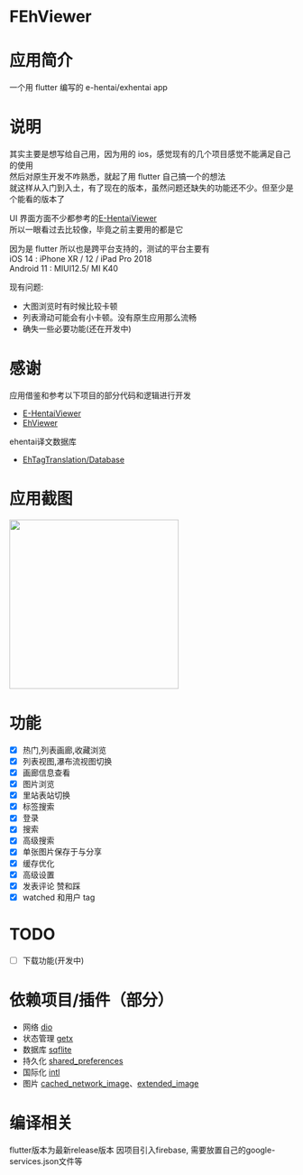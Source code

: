 # FEhViewer

# 应用简介

一个用 flutter 编写的 e-hentai/exhentai app

# 说明

其实主要是想写给自己用，因为用的 ios，感觉现有的几个项目感觉不能满足自己的使用 \
然后对原生开发不咋熟悉，就起了用 flutter 自己搞一个的想法 \
就这样从入门到入土，有了现在的版本，虽然问题还缺失的功能还不少。但至少是个能看的版本了

UI 界面方面不少都参考的[E-HentaiViewer](https://github.com/kayanouriko/E-HentaiViewer)\
所以一眼看过去比较像，毕竟之前主要用的都是它

因为是 flutter 所以也是跨平台支持的，测试的平台主要有\
iOS 14 : iPhone XR / 12 / iPad Pro 2018\
Android 11 : MIUI12.5/ MI K40

现有问题:

- 大图浏览时有时候比较卡顿
- 列表滑动可能会有小卡顿。没有原生应用那么流畅
- 确失一些必要功能(还在开发中)

# 感谢

应用借鉴和参考以下项目的部分代码和逻辑进行开发

- [E-HentaiViewer](https://github.com/kayanouriko/E-HentaiViewer)
- [EhViewer](https://github.com/seven332/EhViewer)

ehentai译文数据库

- [EhTagTranslation/Database](https://github.com/EhTagTranslation/Database)

# 应用截图

<!-- ![fehv-w50](https://i.loli.net/2020/07/30/YnpIjzJDQ7mRg53.png) -->
<img width="300"  src="https://i.loli.net/2020/07/30/YnpIjzJDQ7mRg53.png"/>

# 功能

- [x] 热门,列表画廊,收藏浏览
- [x] 列表视图,瀑布流视图切换
- [x] 画廊信息查看
- [x] 图片浏览
- [x] 里站表站切换
- [x] 标签搜索
- [x] 登录
- [x] 搜索
- [x] 高级搜索
- [x] 单张图片保存于与分享
- [x] 缓存优化
- [x] 高级设置
- [x] 发表评论 赞和踩
- [x] watched 和用户 tag

# TODO


- [ ] 下载功能(开发中)

# 依赖项目/插件（部分）

- 网络 [dio](https://pub.dev/packages/dio)
- 状态管理 [getx](https://pub.dev/packages/get)
- 数据库 [sqflite](https://pub.dev/packages/sqflite)
- 持久化 [shared_preferences](https://pub.dev/packages/shared_preferences)
- 国际化 [intl](https://pub.dev/packages/intl)
- 图片 [cached_network_image](https://pub.dev/packages/cached_network_image)、[extended_image](https://pub.dev/packages/extended_image)

# 编译相关
flutter版本为最新release版本
因项目引入firebase, 需要放置自己的google-services.json文件等
